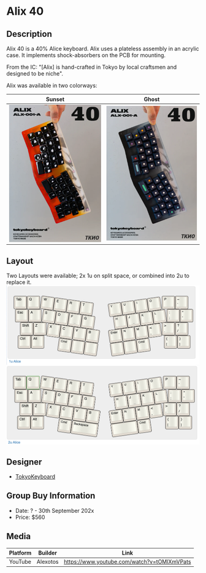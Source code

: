 # Alix 40

## Description
Alix 40 is a 40% Alice keyboard. Alix uses a plateless assembly in an acrylic case. It implements shock-absorbers on the PCB for mounting.

From the IC: "[Alix] is hand-crafted in Tokyo by local craftsmen and designed to be niche".

Alix was available in two colorways:

Sunset             |  Ghost
:-------------------------:|:-------------------------:
![](./Images/alix_sunset.png)  |  ![](./Images/alix_ghost.png)

## Layout

Two Layouts were available; 2x 1u on split space, or combined into 2u to replace it.
![](./Images/alix_layout_1u.jpeg)
![](./Images/alix_layout_2u.jpeg)

## Designer
- [TokyoKeyboard](https://tokyokeyboard.com/)

## Group Buy Information

- Date: ? - 30th September 202x
- Price: $560

## Media

| Platform | Builder  | Link                                         |
|----------|----------|----------------------------------------------|
| YouTube  | Alexotos | https://www.youtube.com/watch?v=tOMlXmVPats |
